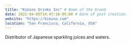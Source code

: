 ```yaml
---
title: "Kimino Drinks Inc" # Name of the brand
date: 2022-04-05T14:47:18-05:00 # Date of post creation.
website: "https://kimino.com"
location: "San Francisco, California, USA"
---
```


Distributor of Japanese sparkling juices and waters.